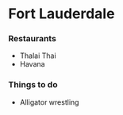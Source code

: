 # Fort Lauderdale

### Restaurants
 - Thalai Thai
 - Havana

### Things to do
 - Alligator wrestling
